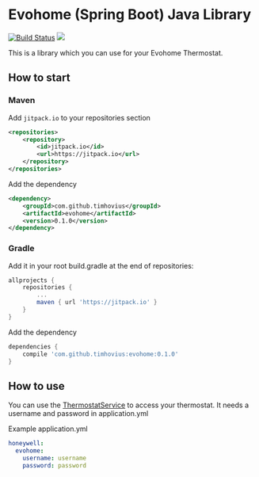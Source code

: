 # Evohome (Spring Boot) Java Library
[![Build Status](https://travis-ci.org/timhovius/evohome.svg?branch=master)](https://travis-ci.org/timhovius/evohome)
[![](https://jitpack.io/v/timhovius/evohome.svg)](https://jitpack.io/#timhovius/evohome)

This is a library which you can use for your Evohome Thermostat.

## How to start

### Maven
Add `jitpack.io` to your repositories section

```xml
<repositories>
    <repository>
        <id>jitpack.io</id>
        <url>https://jitpack.io</url>
    </repository>
</repositories>
```

Add the dependency

```xml
<dependency>
    <groupId>com.github.timhovius</groupId>
    <artifactId>evohome</artifactId>
    <version>0.1.0</version>
</dependency>
```
### Gradle
Add it in your root build.gradle at the end of repositories:

```groovy
allprojects {
    repositories {
        ...
        maven { url 'https://jitpack.io' }
    }
}
```

Add the dependency

```groovy
dependencies {
    compile 'com.github.timhovius:evohome:0.1.0'
}
```

## How to use
You can use the [ThermostatService](src/main/java/com/evohome/thermostat/service/ThermostatService.java)
to access your thermostat. It needs a username and password in application.yml

Example application.yml

```yaml
honeywell:
  evohome:
    username: username
    password: password
```